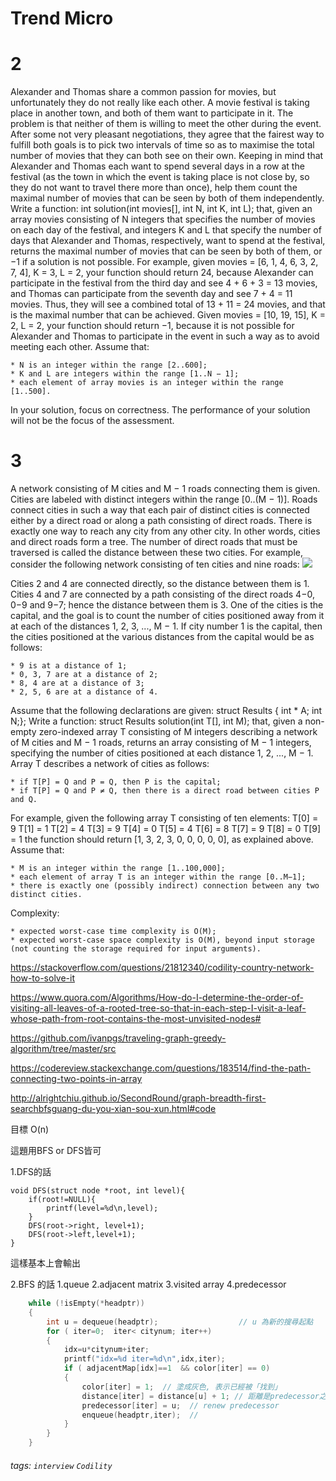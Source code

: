 Trend Micro
===

# 2
Alexander and Thomas share a common passion for movies, but unfortunately they do not really like each other. A movie festival is taking place in another town, and both of them want to participate in it. The problem is that neither of them is willing to meet the other during the event.
After some not very pleasant negotiations, they agree that the fairest way to fulfill both goals is to pick two intervals of time so as to maximise the total number of movies that they can both see on their own. Keeping in mind that Alexander and Thomas each want to spend several days in a row at the festival (as the town in which the event is taking place is not close by, so they do not want to travel there more than once), help them count the maximal number of movies that can be seen by both of them independently.
Write a function:
int solution(int movies[], int N, int K, int L);
that, given an array movies consisting of N integers that specifies the number of movies on each day of the festival, and integers K and L that specify the number of days that Alexander and Thomas, respectively, want to spend at the festival, returns the maximal number of movies that can be seen by both of them, or −1 if a solution is not possible.
For example, given movies = [6, 1, 4, 6, 3, 2, 7, 4], K = 3, L = 2, your function should return 24, because Alexander can participate in the festival from the third day and see 4 + 6 + 3 = 13 movies, and Thomas can participate from the seventh day and see 7 + 4 = 11 movies. Thus, they will see a combined total of 13 + 11 = 24 movies, and that is the maximal number that can be achieved.
Given movies = [10, 19, 15], K = 2, L = 2, your function should return −1, because it is not possible for Alexander and Thomas to participate in the event in such a way as to avoid meeting each other.
Assume that:

	* N is an integer within the range [2..600];
	* K and L are integers within the range [1..N − 1];
	* each element of array movies is an integer within the range [1..500].

In your solution, focus on correctness. The performance of your solution will not be the focus of the assessment.




# 3
A network consisting of M cities and M − 1 roads connecting them is given. Cities are labeled with distinct integers within the range [0..(M − 1)].
Roads connect cities in such a way that each pair of distinct cities is connected either by a direct road or along a path consisting of direct roads. There is exactly one way to reach any city from any other city. In other words, cities and direct roads form a tree. The number of direct roads that must be traversed is called the distance between these two cities.
For example, consider the following network consisting of ten cities and nine roads:
![](https://i.imgur.com/aRf8VA5.png)


Cities 2 and 4 are connected directly, so the distance between them is 1. Cities 4 and 7 are connected by a path consisting of the direct roads 4−0, 0−9 and 9−7; hence the distance between them is 3.
One of the cities is the capital, and the goal is to count the number of cities positioned away from it at each of the distances 1, 2, 3, ..., M − 1.
If city number 1 is the capital, then the cities positioned at the various distances from the capital would be as follows:

	* 9 is at a distance of 1;
	* 0, 3, 7 are at a distance of 2;
	* 8, 4 are at a distance of 3;
	* 2, 5, 6 are at a distance of 4.

Assume that the following declarations are given:
struct Results { int * A; int N;};
Write a function:
struct Results solution(int T[], int M);
that, given a non-empty zero-indexed array T consisting of M integers describing a network of M cities and M − 1 roads, returns an array consisting of M − 1 integers, specifying the number of cities positioned at each distance 1, 2, ..., M − 1.
Array T describes a network of cities as follows:

	* if T[P] = Q and P = Q, then P is the capital;
	* if T[P] = Q and P ≠ Q, then there is a direct road between cities P and Q.

For example, given the following array T consisting of ten elements:
T[0] = 9 T[1] = 1 T[2] = 4 T[3] = 9 T[4] = 0 T[5] = 4 T[6] = 8 T[7] = 9 T[8] = 0 T[9] = 1
the function should return [1, 3, 2, 3, 0, 0, 0, 0, 0], as explained above.
Assume that:

	* M is an integer within the range [1..100,000];
	* each element of array T is an integer within the range [0..M−1];
	* there is exactly one (possibly indirect) connection between any two distinct cities.

Complexity:

	* expected worst-case time complexity is O(M);
	* expected worst-case space complexity is O(M), beyond input storage (not counting the storage required for input arguments).


https://stackoverflow.com/questions/21812340/codility-country-network-how-to-solve-it

https://www.quora.com/Algorithms/How-do-I-determine-the-order-of-visiting-all-leaves-of-a-rooted-tree-so-that-in-each-step-I-visit-a-leaf-whose-path-from-root-contains-the-most-unvisited-nodes#

https://github.com/ivanpgs/traveling-graph-greedy-algorithm/tree/master/src

https://codereview.stackexchange.com/questions/183514/find-the-path-connecting-two-points-in-array


http://alrightchiu.github.io/SecondRound/graph-breadth-first-searchbfsguang-du-you-xian-sou-xun.html#code

目標  O(n)


這題用BFS or DFS皆可

1.DFS的話
``` c=
void DFS(struct node *root, int level){
    if(root!=NULL){
        printf(level=%d\n,level);
    }
    DFS(root->right, level+1);
    DFS(root->left,level+1);
}
```

這樣基本上會輸出 


2.BFS 的話
    1.queue
    2.adjacent matrix
    3.visited array 
    4.predecessor
    
```c
    while (!isEmpty(*headptr))
    {
        int u = dequeue(headptr);                  // u 為新的搜尋起點
        for ( iter=0;  iter< citynum; iter++)
        {
            idx=u*citynum+iter;
            printf("idx=%d iter=%d\n",idx,iter);
            if ( adjacentMap[idx]==1  && color[iter] == 0)           
            {
                color[iter] = 1;  // 塗成灰色, 表示已經被「找到」
                distance[iter] = distance[u] + 1; // 距離是predecessor之距離加一
                predecessor[iter] = u;  // renew predecessor
                enqueue(headptr,iter);  // 
            }
        }
    }
```

###### tags: `interview` `Codility`